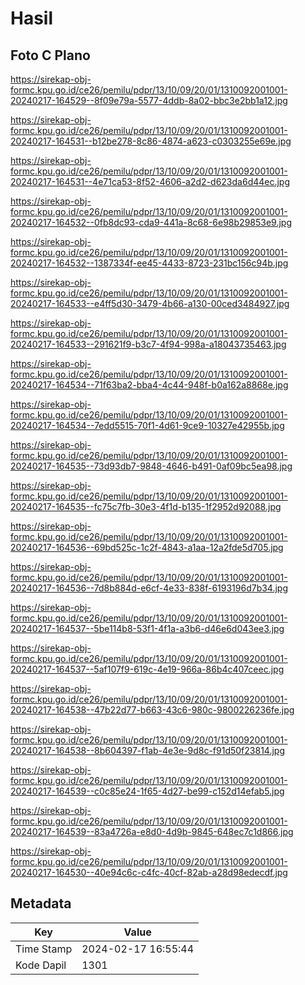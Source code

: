 # Hasil

## Foto C Plano

https://sirekap-obj-formc.kpu.go.id/ce26/pemilu/pdpr/13/10/09/20/01/1310092001001-20240217-164529--8f09e79a-5577-4ddb-8a02-bbc3e2bb1a12.jpg

https://sirekap-obj-formc.kpu.go.id/ce26/pemilu/pdpr/13/10/09/20/01/1310092001001-20240217-164531--b12be278-8c86-4874-a623-c0303255e69e.jpg

https://sirekap-obj-formc.kpu.go.id/ce26/pemilu/pdpr/13/10/09/20/01/1310092001001-20240217-164531--4e71ca53-8f52-4606-a2d2-d623da6d44ec.jpg

https://sirekap-obj-formc.kpu.go.id/ce26/pemilu/pdpr/13/10/09/20/01/1310092001001-20240217-164532--0fb8dc93-cda9-441a-8c68-6e98b29853e9.jpg

https://sirekap-obj-formc.kpu.go.id/ce26/pemilu/pdpr/13/10/09/20/01/1310092001001-20240217-164532--1387334f-ee45-4433-8723-231bc156c94b.jpg

https://sirekap-obj-formc.kpu.go.id/ce26/pemilu/pdpr/13/10/09/20/01/1310092001001-20240217-164533--e4ff5d30-3479-4b66-a130-00ced3484927.jpg

https://sirekap-obj-formc.kpu.go.id/ce26/pemilu/pdpr/13/10/09/20/01/1310092001001-20240217-164533--291621f9-b3c7-4f94-998a-a18043735463.jpg

https://sirekap-obj-formc.kpu.go.id/ce26/pemilu/pdpr/13/10/09/20/01/1310092001001-20240217-164534--71f63ba2-bba4-4c44-948f-b0a162a8868e.jpg

https://sirekap-obj-formc.kpu.go.id/ce26/pemilu/pdpr/13/10/09/20/01/1310092001001-20240217-164534--7edd5515-70f1-4d61-9ce9-10327e42955b.jpg

https://sirekap-obj-formc.kpu.go.id/ce26/pemilu/pdpr/13/10/09/20/01/1310092001001-20240217-164535--73d93db7-9848-4646-b491-0af09bc5ea98.jpg

https://sirekap-obj-formc.kpu.go.id/ce26/pemilu/pdpr/13/10/09/20/01/1310092001001-20240217-164535--fc75c7fb-30e3-4f1d-b135-1f2952d92088.jpg

https://sirekap-obj-formc.kpu.go.id/ce26/pemilu/pdpr/13/10/09/20/01/1310092001001-20240217-164536--69bd525c-1c2f-4843-a1aa-12a2fde5d705.jpg

https://sirekap-obj-formc.kpu.go.id/ce26/pemilu/pdpr/13/10/09/20/01/1310092001001-20240217-164536--7d8b884d-e6cf-4e33-838f-6193196d7b34.jpg

https://sirekap-obj-formc.kpu.go.id/ce26/pemilu/pdpr/13/10/09/20/01/1310092001001-20240217-164537--5be114b8-53f1-4f1a-a3b6-d46e6d043ee3.jpg

https://sirekap-obj-formc.kpu.go.id/ce26/pemilu/pdpr/13/10/09/20/01/1310092001001-20240217-164537--5af107f9-619c-4e19-966a-86b4c407ceec.jpg

https://sirekap-obj-formc.kpu.go.id/ce26/pemilu/pdpr/13/10/09/20/01/1310092001001-20240217-164538--47b22d77-b663-43c6-980c-9800226236fe.jpg

https://sirekap-obj-formc.kpu.go.id/ce26/pemilu/pdpr/13/10/09/20/01/1310092001001-20240217-164538--8b604397-f1ab-4e3e-9d8c-f91d50f23814.jpg

https://sirekap-obj-formc.kpu.go.id/ce26/pemilu/pdpr/13/10/09/20/01/1310092001001-20240217-164539--c0c85e24-1f65-4d27-be99-c152d14efab5.jpg

https://sirekap-obj-formc.kpu.go.id/ce26/pemilu/pdpr/13/10/09/20/01/1310092001001-20240217-164539--83a4726a-e8d0-4d9b-9845-648ec7c1d866.jpg

https://sirekap-obj-formc.kpu.go.id/ce26/pemilu/pdpr/13/10/09/20/01/1310092001001-20240217-164530--40e94c6c-c4fc-40cf-82ab-a28d98edecdf.jpg


## Metadata

| Key        | Value               |
| ---------- | ------------------- |
| Time Stamp | 2024-02-17 16:55:44 |
| Kode Dapil | 1301                |



